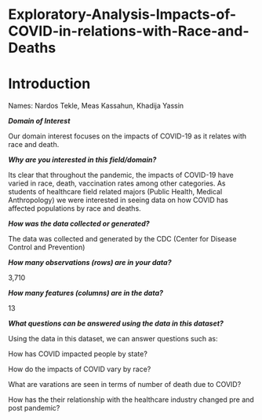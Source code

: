 # Exploratory-Analysis-Impacts-of-COVID-in-relations-with-Race-and-Deaths
# Introduction

Names: Nardos Tekle, Meas Kassahun, Khadija Yassin 

_**Domain of Interest**_

Our domain interest focuses on the impacts of COVID-19 as it relates with race and death. 

_**Why are you interested in this field/domain?**_

Its clear that throughout the pandemic, the impacts of COVID-19 have varied in race, death, vaccination rates among other categories. As students of healthcare field related majors (Public Health, Medical Anthropology) we were interested in seeing data on how COVID has affected populations by race and deaths.

_**How was the data collected or generated?**_

The data was collected and generated by the CDC (Center for Disease Control and Prevention) 

_**How many observations (rows) are in your data?**_

3,710

_**How many features (columns) are in the data?**_

13

_**What questions can be answered using the data in this dataset?**_

Using the data in this dataset, we can answer questions such as:

How has COVID impacted people by state?

How do the impacts of COVID vary by race? 

What are varations are seen in terms of number of death due to COVID?

How has the their relationship with the healthcare industry changed pre and post pandemic?


